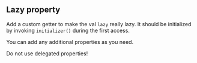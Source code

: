## Lazy property

Add a custom getter to make the val `lazy` really lazy.
It should be initialized by invoking `initializer()` during the first access.

You can add any additional properties as you need.

Do not use delegated properties!
